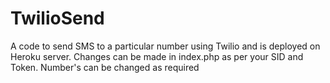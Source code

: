 # TwilioSend
A code to send SMS to a particular number using Twilio and is deployed on Heroku server.
Changes can be made in index.php as per your SID and Token.
Number's can be changed as required
